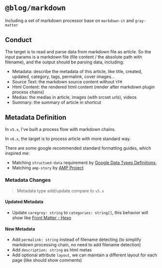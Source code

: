 # `@blog/markdown`

Including a set of markdown processor base on `markdown-it` and `gray-matter`


## Conduct

The target is to read and parse data from markdown file as article.
So the input params is a markdown file (file content / the absolute path with filename),
and the output should be parsing data, including:

- Metadata: describe the metadata of this article, like title, created, updated, category, tags, permalink, cover images...
- Source Text: the markdown source content without `YFM`
- Html Content: the rendered html content (render after markdown plugin process chains)
- Medias: the medias in article, images (with srcset urls), videos
- Summary: the summary of article in shortcut


## Metadata Definition

In `v5.x`, I've built a process flow with markdown chains.

In `v6.x`, the target is to process article with more standard way. 

There are some google recommended standard formatting guides, which inspired me:

- Matching `structued-data` requirement by [Google Data Types Definitions](https://developers.google.com/search/docs/data-types/article),
- Matching `amp-story` by [AMP Project](https://amp.dev/documentation/components/amp-story/?referrer=ampproject.org)


### Metadata Changes

> Metadata type add/update compare to `v5.x`

#### Updated Metadata 

- Update `caregroy: string` to `categories: string[]`, this behavior will show like [Front Matter - Hexo](https://hexo.io/zh-cn/docs/front-matter)


#### New Metadata

- Add `permalink: string` instead of filename detecting (to simplify markdown processing chain, no need to add filename detection)
- Add `description: string` as html metas
- Add optional attribute `layout`, we can maintain a different layout for each page (like should show comments)


